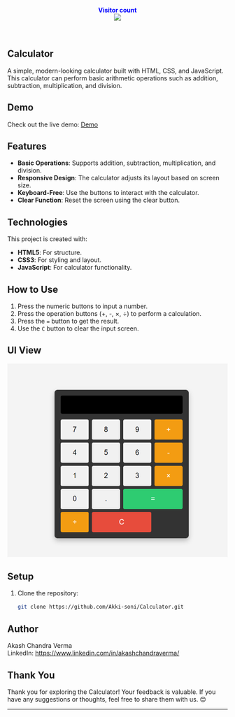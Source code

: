 <p align="center">
  <b style="color: blue;  ">Visitor count</b>
  <br>
  <a style="" href="https://github.com/Akki-soni">
  <img src="https://komarev.com/ghpvc/?username=akki-soni&label=Profile%20views&color=0e75b6&style=flat" />
  </a>
</p>
<p align="center"> <a href="https://twitter.com/" target="blank"><img src="https://img.shields.io/twitter/follow/?logo=twitter&style=for-the-badge" alt="" /></a> </p>

## Calculator

A simple, modern-looking calculator built with HTML, CSS, and JavaScript. This calculator can perform basic arithmetic operations such as addition, subtraction, multiplication, and division.

## Demo

Check out the live demo: [Demo](https://calculator-one-eta-85.vercel.app/)

## Features

- **Basic Operations**: Supports addition, subtraction, multiplication, and division.
- **Responsive Design**: The calculator adjusts its layout based on screen size.
- **Keyboard-Free**: Use the buttons to interact with the calculator.
- **Clear Function**: Reset the screen using the clear button.

## Technologies

This project is created with:

- **HTML5**: For structure.
- **CSS3**: For styling and layout.
- **JavaScript**: For calculator functionality.

## How to Use

1. Press the numeric buttons to input a number.
2. Press the operation buttons (+, -, ×, ÷) to perform a calculation.
3. Press the `=` button to get the result.
4. Use the `C` button to clear the input screen.

## UI View

![Calculator Screenshot](/Screenshot%20.png)

## Setup

1. Clone the repository:
   ```bash
   git clone https://github.com/Akki-soni/Calculator.git
   ```

## Author

Akash Chandra Verma \
LinkedIn: https://www.linkedin.com/in/akashchandraverma/

## Thank You

Thank you for exploring the Calculator! Your feedback is valuable. If you have any suggestions or thoughts, feel free to share them with us. 😊

---
